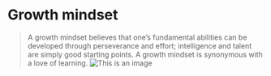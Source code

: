 # Growth mindset 
> A growth mindset believes that one’s fundamental abilities can be developed through perseverance and effort; intelligence and talent are simply good starting points. A growth mindset is synonymous with a love of learning.
![This is an image](https://miro.medium.com/max/1332/1*PQBc8JCD5yu4x2wxCCGU1g.png)
